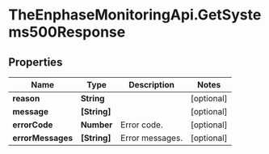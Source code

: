 # TheEnphaseMonitoringApi.GetSystems500Response

## Properties

Name | Type | Description | Notes
------------ | ------------- | ------------- | -------------
**reason** | **String** |  | [optional] 
**message** | **[String]** |  | [optional] 
**errorCode** | **Number** | Error code. | [optional] 
**errorMessages** | **[String]** | Error messages. | [optional] 


